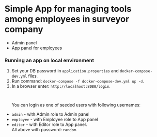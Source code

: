 # Simple App for managing tools among employees in surveyor company    
 - Admin panel  
 - App panel for employees  

### Running an app on local environment

 1. Set your DB password in `application.properties` and `docker-compose-dev.yml` files.  
 2. Run command: `docker-compose -f docker-compose-dev.yml up -d`.  
 3. In a browser enter: `http://localhost:8080/login`.  
    <p>&nbsp;</p>
    You can login as one of seeded users with following usernames:
 - `admin` - with Admin role to Admin panel  
 - `employee` - with Employee role to App panel  
 - `editor` - with Editor role to App panel.  
All above with password: `random`.


